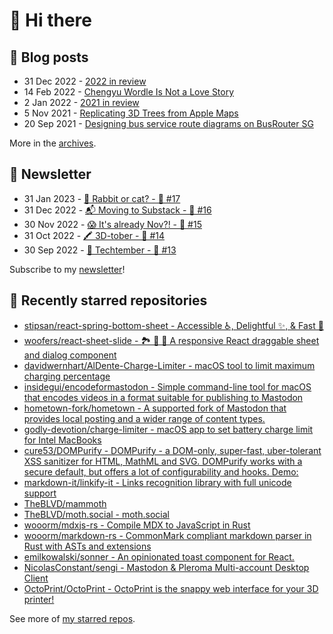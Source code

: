 # 👋 Hi there

## 📝 Blog posts

<!-- feed start -->
- 31 Dec 2022 - [2022 in review](https://cheeaun.com/blog/2022/12/2022-in-review/)
- 14 Feb 2022 - [Chengyu Wordle Is Not a Love Story](https://cheeaun.com/blog/2022/02/chengyu-wordle-is-not-a-love-story/)
- 2 Jan 2022 - [2021 in review](https://cheeaun.com/blog/2022/01/2021-in-review/)
- 5 Nov 2021 - [Replicating 3D Trees from Apple Maps](https://cheeaun.com/blog/2021/11/replicating-3d-trees-apple-maps/)
- 20 Sep 2021 - [Designing bus service route diagrams on BusRouter SG](https://cheeaun.com/blog/2021/09/bus-service-route-diagrams-busrouter-sg/)
<!-- feed end -->

More in the [archives](https://cheeaun.com/blog/archives/).

## 📰 Newsletter

<!-- newsletter start -->
- 31 Jan 2023 - [🧧 Rabbit or cat? - 🥫 #17](https://cheeaun.substack.com/p/rabbit-or-cat-17)
- 31 Dec 2022 - [📬 Moving to Substack - 🥫 #16](https://cheeaun.substack.com/p/moving-to-substack-16)
- 30 Nov 2022 - [😱 It's already Nov?! - 🥫 #15](https://cheeaun.substack.com/p/it-s-already-nov-15-1433832)
- 31 Oct 2022 - [🖍️ 3D-tober - 🥫 #14](https://cheeaun.substack.com/p/3d-tober-14-1385284)
- 30 Sep 2022 - [🍎 Techtember - 🥫 #13](https://cheeaun.substack.com/p/techtember-13-1335515)
<!-- newsletter end -->

Subscribe to my [newsletter](https://cheeaun.substack.com/)!

## 🌟 Recently starred repositories

<!-- starred repos start -->
- [stipsan/react-spring-bottom-sheet - Accessible ♿️, Delightful ✨, & Fast 🚀](https://github.com/stipsan/react-spring-bottom-sheet)
- [woofers/react-sheet-slide - 🏞️ 🎢 🛝 A responsive React draggable sheet and dialog component ](https://github.com/woofers/react-sheet-slide)
- [davidwernhart/AlDente-Charge-Limiter - macOS tool to limit maximum charging percentage](https://github.com/davidwernhart/AlDente-Charge-Limiter)
- [insidegui/encodeformastodon - Simple command-line tool for macOS that encodes videos in a format suitable for publishing to Mastodon](https://github.com/insidegui/encodeformastodon)
- [hometown-fork/hometown - A supported fork of Mastodon that provides local posting and a wider range of content types.](https://github.com/hometown-fork/hometown)
- [godly-devotion/charge-limiter - macOS app to set battery charge limit for Intel MacBooks](https://github.com/godly-devotion/charge-limiter)
- [cure53/DOMPurify - DOMPurify - a DOM-only, super-fast, uber-tolerant XSS sanitizer for HTML, MathML and SVG. DOMPurify works with a secure default, but offers a lot of configurability and hooks. Demo:](https://github.com/cure53/DOMPurify)
- [markdown-it/linkify-it - Links recognition library with full unicode support](https://github.com/markdown-it/linkify-it)
- [TheBLVD/mammoth](https://github.com/TheBLVD/mammoth)
- [TheBLVD/moth.social - moth.social](https://github.com/TheBLVD/moth.social)
- [wooorm/mdxjs-rs - Compile MDX to JavaScript in Rust](https://github.com/wooorm/mdxjs-rs)
- [wooorm/markdown-rs - CommonMark compliant markdown parser in Rust with ASTs and extensions](https://github.com/wooorm/markdown-rs)
- [emilkowalski/sonner - An opinionated toast component for React.](https://github.com/emilkowalski/sonner)
- [NicolasConstant/sengi - Mastodon & Pleroma Multi-account Desktop Client](https://github.com/NicolasConstant/sengi)
- [OctoPrint/OctoPrint - OctoPrint is the snappy web interface for your 3D printer!](https://github.com/OctoPrint/OctoPrint)
<!-- starred repos end -->

See more of [my starred repos](https://github.com/stars/cheeaun/).

